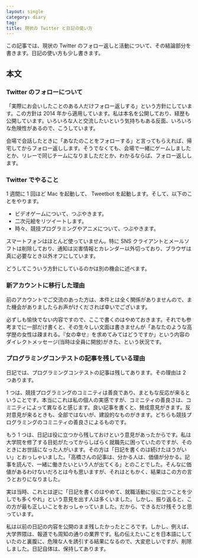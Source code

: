 ```yaml
---
layout: single
category: diary
tag:
title: 現状の Twitter と日記の使い方
---
```


この記事では、現状の Twitter のフォロー返しと活動について、その結論部分を書きます。日記の使い方も少し書きます。

## 本文

### Twitter のフォローについて

「実際にお会いしたことのある人だけフォロー返しする」という方針にしています。この方針は 2014 年から適用しています。私は本名を公開しており、経歴も公開しています。いろいろな人と交流したいという気持ちもある反面、いろいろな危険性があるので、こうしています。

会場で会話したときに「あなたのことをフォローする」と言ってもらえれば、帰宅してからフォロー返しします。そうでなくても、会場で一緒にゲームしましたとか、リレーで同じチームになりましただとか、わかるならば、フォロー返しします。

### Twitter でやること

1 週間に 1 回ほど Mac を起動して、 Tweetbot を起動します。そして、以下のことをやります。

- ビデオゲームについて、つぶやきます。
- 二次元絵をリツイートします。
- 時々、競技プログラミングやアニメについて、つぶやきます。

スマートフォンはほとんど使っていません。特に SNS クライアントとメールソフトは削除しており、通知は災害情報とカレンダー以外切っており、ブラウザは真に必要なとき以外オフにしています。

どうしてこういう方針にしているのかは別の機会に述べます。

### 新アカウントに移行した理由

前のアカウントでご交流のあった方は、本件とは全く関係がありませんので、また機会がありましたらお声がけくだされば幸いでございます。

必ずしも愉快でない内容ですので、ここで書くのはやめておきます。それでも参考までに一部だけ書くと、その生々しい文面は書きませんが「あなたのような高学歴の女性は疎まれる。『女の幸せ』を求めてみてはどうですか」という内容のダイレクトメッセージ(当時は全員に開放)がきた、という状況です。

### プログラミングコンテストの記事を残している理由

日記では、プログラミングコンテストの記事は残してあります。その理由は 2 つあります。

1 つは、競技プログラミングのコミニティは善良であり、まともな反応が来るということです。本当にこれは私の個人の実感ですが、コミニティの善良さは、コミニティによって異なると感じます。良い記事を書くと、賛成意見がきます。反対意見が来るときも、全部ではないが、建設的なものがきます。どちらも競技プログラミングのコミニティの善良さによるものです。

もう 1 つは、日記は役に立つから残しておけという意見があったからです。私は大学院を修了する目処がたってからしばらく就職先に困っていたのですが、そのときにお世話になった人がいます。その方は「日記を書くのは続けたほうがいい」とおっしゃいました。「高橋さんの記事は、分かる人は、価値が分かる。記事を読んで、一緒に働きたいという人が出てくる」とのことでした。そんなに価値があるわけないだろとは今も思いますが、それはともかく、結果はこの方の言うとおりになりました。

実は当時、これとは逆に「日記を書くのはやめて、就職活動に役に立つことを少しでも多くやれ」という意見を出す人は多くいました。しかし、振り返ると、この方が最も正しいことをおっしゃっていました。だから、できるだけ残そうと思っています。

私は以前の日記の内容を公開のまま残したかったところです。しかし、例えば、大学界隈は、報道でも周知の通りの業界です。私の伝えたいことを日本語にしていたのと裏腹に、危険な人を誘引する結果になるので、大変悲しいですが、削除しました。日記自体は、保持してあります。
